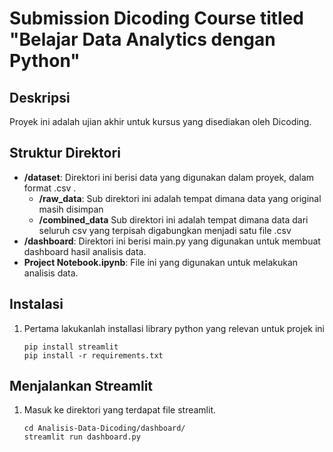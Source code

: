 # Submission Dicoding Course titled "Belajar Data Analytics dengan Python"

## Deskripsi

Proyek ini adalah ujian akhir untuk kursus yang disediakan oleh Dicoding.

## Struktur Direktori

- **/dataset**: Direktori ini berisi data yang digunakan dalam proyek, dalam format .csv .
    - **/raw_data**: Sub direktori ini adalah tempat dimana data yang original masih disimpan
    - **/combined_data** Sub direktori ini adalah tempat dimana data dari seluruh csv yang terpisah digabungkan menjadi satu file .csv
- **/dashboard**: Direktori ini berisi main.py yang digunakan untuk membuat dashboard hasil analisis data.
- **Project Notebook.ipynb**: File ini yang digunakan untuk melakukan analisis data.

## Instalasi
1. Pertama lakukanlah installasi library python yang relevan untuk projek ini

    ```shell
    pip install streamlit
    pip install -r requirements.txt
    ```

## Menjalankan Streamlit
1. Masuk ke direktori yang terdapat file streamlit.

    ```shell
    cd Analisis-Data-Dicoding/dashboard/
    streamlit run dashboard.py
    ```
